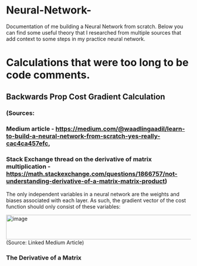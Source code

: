 # Neural-Network-
Documentation of me building a Neural Network from scratch. Below you can find some useful theory that I researched from multiple sources that add context to some steps in my practice neural network.

# Calculations that were too long to be code comments.
## Backwards Prop Cost Gradient Calculation 
### (Sources: 
### Medium article - https://medium.com/@waadlingaadil/learn-to-build-a-neural-network-from-scratch-yes-really-cac4ca457efc, 
### Stack Exchange thread on the derivative of matrix multiplication -https://math.stackexchange.com/questions/1866757/not-understanding-derivative-of-a-matrix-matrix-product)

The only independent variables in a neural network are the weights and biases associated with each layer. As such, the gradient vector of the cost function should only consist of these variables:

<img width="616" height="67" alt="image" src="https://github.com/user-attachments/assets/16816428-6722-48fc-86d3-6c4e4161c0df" />
(Source: Linked Medium Article)

### The Derivative of a Matrix

